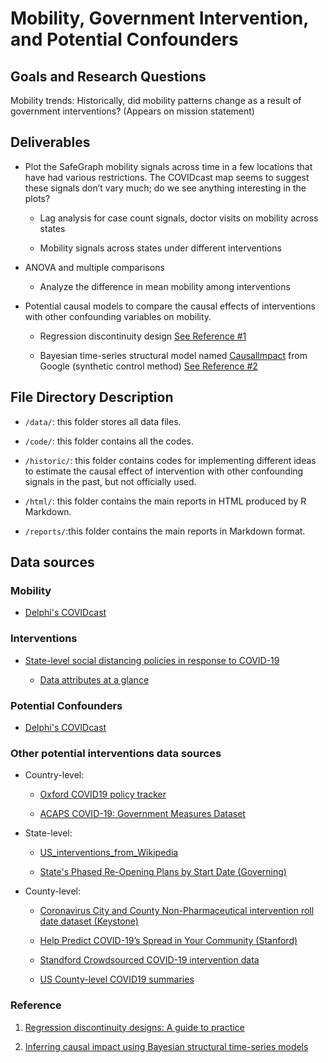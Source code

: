 
# Mobility, Government Intervention, and Potential Confounders

## Goals and Research Questions

Mobility trends: Historically, did mobility patterns change as a result of government interventions? (Appears on mission statement)

## Deliverables

* Plot the SafeGraph mobility signals across time in a few locations that have had various restrictions. The COVIDcast map seems to suggest these signals don’t vary much; do we see anything interesting in the plots?

  * Lag analysis for case count signals, doctor visits on mobility across states

  * Mobility signals across states under different interventions

* ANOVA and multiple comparisons

  * Analyze the difference in mean mobility among interventions

* Potential causal models to compare the causal effects of interventions with other confounding variables on mobility.
  
  * Regression discontinuity design [See Reference #1](#reference)

  * Bayesian time-series structural model named [Causallmpact](http://google.github.io/CausalImpact/CausalImpact.html) from Google (synthetic control method) [See Reference #2](#reference)

## File Directory Description

* `/data/`: this folder stores all data files.

* `/code/`: this folder contains all the codes.

* `/historic/`: this folder contains codes for implementing different ideas to estimate the causal effect of intervention with other confounding signals in the past, but not officially used. 

* `/html/`: this folder contains the main reports in HTML produced by R Markdown.

* `/reports/`:this folder contains the main reports in Markdown format.

## Data sources

### Mobility 

  * [Delphi's COVIDcast](https://cmu-delphi.github.io/delphi-epidata/api/covidcast_signals.html)

### Interventions 

  * [State-level social distancing policies in response to COVID-19](https://github.com/COVID19StatePolicy/SocialDistancing)

    * [Data attributes at a glance](https://github.com/COVID19StatePolicy/SocialDistancing/tree/master/codebooks)

### Potential Confounders

  * [Delphi's COVIDcast](https://cmu-delphi.github.io/delphi-epidata/api/covidcast_signals.html)

### Other potential interventions data sources

* Country-level:

  * [Oxford COVID19 policy tracker](https://github.com/OxCGRT/covid-policy-tracker)
  
  * [ACAPS COVID-19: Government Measures Dataset](https://data.humdata.org/dataset/acaps-covid19-government-measures-dataset)
  
* State-level:
  
  * [US_interventions_from_Wikipedia](https://docs.google.com/spreadsheets/d/1k1ENKntZILmXGOTvjjoJMAEb3WQOYqp_pHJHzpZojGo/edit#gid=0)
  
  * [State's Phased Re-Opening Plans by Start Date (Governing)](https://www.governing.com/now/Reopening-the-Economy-Under-COVID-19-States-Plot-a-Way-Back.html)

* County-level:

  * [Coronavirus City and County Non-Pharmaceutical intervention roll date dataset (Keystone)](https://www.keystonestrategy.com/coronavirus-covid19-intervention-dataset-model/) 
  
  * [Help Predict COVID-19’s Spread in Your Community (Stanford)](https://socialdistancing.stanford.edu/)
  
  * [Standford Crowdsourced COVID-19 intervention data](https://docs.google.com/spreadsheets/d/133Lry-k80-BfdPXhlS0VHsLEUQh5_UutqAt7czZd7ek/edit#gid=0)
  
  * [US County-level COVID19 summaries](https://github.com/JieYingWu/COVID-19_US_County-level_Summaries/tree/master/raw_data/national)

### Reference

1. [Regression discontinuity designs: A guide to practice](https://www.sciencedirect.com/science/article/pii/S0304407607001091)

2. [Inferring causal impact using Bayesian structural time-series models](https://research.google/pubs/pub41854/)


